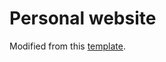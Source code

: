 # Personal website

Modified from this
[template](https://startbootstrap.com/template-overviews/resume/).
